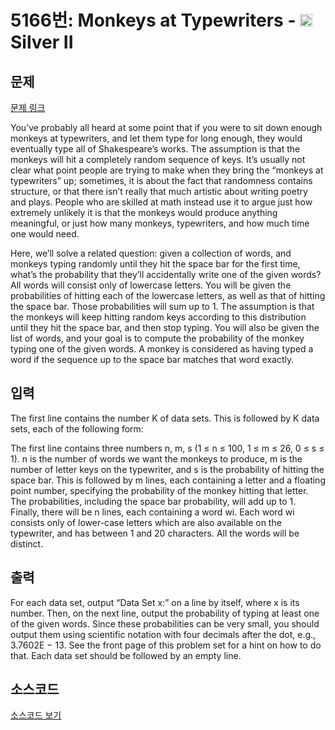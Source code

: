 # 5166번: Monkeys at Typewriters - <img src="https://static.solved.ac/tier_small/9.svg" style="height:20px" /> Silver II

<!-- performance -->

<!-- 문제 제출 후 깃허브에 푸시를 했을 때 제출한 코드의 성능이 입력될 공간입니다.-->

<!-- end -->

## 문제

[문제 링크](https://boj.kr/5166)


<p>You’ve probably all heard at some point that if you were to sit down enough monkeys at typewriters, and let them type for long enough, they would eventually type all of Shakespeare’s works. The assumption is that the monkeys will hit a completely random sequence of keys. It’s usually not clear what point people are trying to make when they bring the “monkeys at typewriters” up; sometimes, it is about the fact that randomness contains structure, or that there isn’t really that much artistic about writing poetry and plays. People who are skilled at math instead use it to argue just how extremely unlikely it is that the monkeys would produce anything meaningful, or just how many monkeys, typewriters, and how much time one would need.</p>

<p>Here, we’ll solve a related question: given a collection of words, and monkeys typing randomly until they hit the space bar for the first time, what’s the probability that they’ll accidentally write one of the given words? All words will consist only of lowercase letters. You will be given the probabilities of hitting each of the lowercase letters, as well as that of hitting the space bar. Those probabilities will sum up to 1. The assumption is that the monkeys will keep hitting random keys according to this distribution until they hit the space bar, and then stop typing. You will also be given the list of words, and your goal is to compute the probability of the monkey typing one of the given words. A monkey is considered as having typed a word if the sequence up to the space bar matches that word exactly.</p>



## 입력


<p>The first line contains the number K of data sets. This is followed by K data sets, each of the following form:</p>

<p>The first line contains three numbers n, m, s (1 ≤ n ≤ 100, 1 ≤ m ≤ 26, 0 ≤ s ≤ 1). n is the number of words we want the monkeys to produce, m is the number of letter keys on the typewriter, and s is the probability of hitting the space bar. This is followed by m lines, each containing a letter and a floating point number, specifying the probability of the monkey hitting that letter. The probabilities, including the space bar probability, will add up to 1. Finally, there will be n lines, each containing a word wi. Each word wi consists only of lower-case letters which are also available on the typewriter, and has between 1 and 20 characters. All the words will be distinct.</p>



## 출력


<p>For each data set, output “Data Set x:” on a line by itself, where x is its number. Then, on the next line, output the probability of typing at least one of the given words. Since these probabilities can be very small, you should output them using scientific notation with four decimals after the dot, e.g., 3.7602E − 13. See the front page of this problem set for a hint on how to do that. Each data set should be followed by an empty line.</p>



## 소스코드

[소스코드 보기](Monkeys%20at%20Typewriters.cpp)